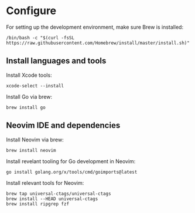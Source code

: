 # Configure

For setting up the development environment, make sure Brew is installed:

```
/bin/bash -c "$(curl -fsSL https://raw.githubusercontent.com/Homebrew/install/master/install.sh)"
```

## Install languages and tools

Install Xcode tools:
```
xcode-select --install
```

Install Go via brew:

```
brew install go
```

## Neovim IDE and dependencies

Install Neovim via brew:

```
brew install neovim
```

Install revelant tooling for Go development in Neovim:

```
go install golang.org/x/tools/cmd/goimports@latest
```

Install relevant tools for Neovim:

```
brew tap universal-ctags/universal-ctags
brew install --HEAD universal-ctags
brew install ripgrep fzf
```
